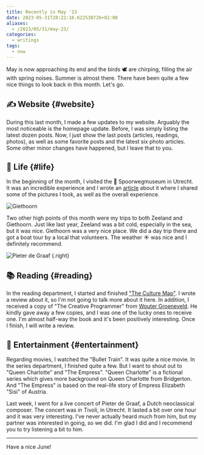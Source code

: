 ```yaml
---
title: Recently in May '23
date: 2023-05-31T20:22:16.622538726+02:00
aliases:
  - /2023/05/31/may-23/
categories:
  - writings
tags:
  - now
---
```


May is now approaching its end and the birds 🕊️ are chirping, filling the air
with spring noises. Summer is almost there. There have been quite a few nice things
to look back in this month. Let's go.

<!--more-->

## ✍️ Website {#website}

During this last month, I made a few updates to my website. Arguably the most
noticeable is the homepage update. Before, I was simply listing the latest
dozen posts. Now, I just show the last posts (articles, readings, photos),
as well as some favorite posts and the latest six photo articles. Some other
minor changes have happened, but I leave that to you.

## 🍄 Life {#life}

In the beginning of the month, I visited the 🚆 Spoorwegmuseum in Utrecht. It was
an incredible experience and I wrote an [article](/2023/05/06/visit-to-the-spoorwegmuseum/)
about it where I shared some of the pictures I took, as well as the overall experience.

![Giethoorn](image:2023-05-31-giethoorn)

Two other high points of this month were my trips to both Zeeland and Giethoorn.
Just like last year, Zeeland was a bit cold, especially in the sea, but it was nice.
Giethoorn was a very nice place. We did a day trip there and got a boat tour
by a local that volunteers. The weather ☀️ was nice and I definitely recommend.

![](image:2023-05-31-pieter-de-graaf "Pieter de Graaf")
{.right}

## 📚 Reading {#reading}

In the reading department, I started and finished ["The Culture Map"](/2023/05/21/the-culture-map/).
I wrote a review about it, so I'm not going to talk more about it here. In addition,
I received a copy of "The Creative Programmer" from [Wouter Groeneveld](https://brainbaking.com/).
He kindly gave away a few copies, and I was one of the lucky ones to receive one.
I'm almost half-way the book and it's been positively interesting. Once I finish,
I will write a review.

## 🍿 Entertainment {#entertainment}

Regarding movies, I watched the "Bullet Train". It was quite a nice movie. In the series
department, I finished quite a few. But I want to shout out to "Queen Charlotte" and
"The Empress". "Queen Charlotte" is a fictional series which gives more background on
Queen Charlotte from Bridgerton. And "The Empress" is based on the real-life story
of Empress Elizabeth "Sisi" of Austria.

Last week, I went for a live concert of Pieter de Graaf, a Dutch neoclassical composer.
The concert was in Tivoli, in Utrecht. It lasted a bit over one hour and it was very interesting.
I've never actually heard much from him, but my partner was interested in going, so we did.
I'm glad I did and I recommend you to try listening a bit to him.

<hr>

Have a nice June!
